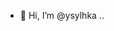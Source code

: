 - 👋 Hi, I’m @ysylhka
..

<!---
ysylhka/ysylhka is a ✨ special ✨ repository because its `README.md` (this file) appears on your GitHub profile.
You can click the Preview link to take a look at your changes.
--->
